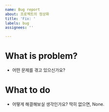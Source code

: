 ```yaml
---
name: Bug report
about: 프로젝트의 정상화
title: 'Fix: '
labels: bug
assignees: ''

---
```


# What is problem?
- 어떤 문제를 겪고 있으신가요?

# What to do
- 어떻게 해결해보실 생각인가요? 딱히 없으면, None.
